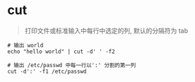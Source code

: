 # cut

> 打印文件或标准输入中每行中选定的列, 默认的分隔符为 tab

```shell
# 输出 world
echo "hello world" | cut -d' ' -f2

# 输出 /etc/passwd 中每一行以':' 分割的第一列
cut -d':' -f1 /etc/passwd
```
